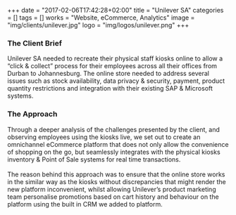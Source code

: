 +++
date = "2017-02-06T17:42:28+02:00"
title = "Unilever SA"
categories = []
tags = []
works = "Website, eCommerce, Analytics"
image = "img/clients/unilever.jpg"
logo = "img/logos/unilever.png"
+++

### The Client Brief
Unilever SA needed to recreate their physical staff kiosks online to allow a “click & collect” process for their employees across all their offices from Durban to Johannesburg. The online store needed to address several issues such as stock availability, data privacy & security, payment, product quantity restrictions and integration with their existing SAP & Microsoft systems.

### The Approach
Through a deeper analysis of the challenges presented by the client, and observing employees using the kiosks live, we set out to create an omnichannel eCommerce platform that does not only allow the convenience of shopping on the go, but seamlessly integrates with the physical kiosks inventory & Point of Sale systems for real time transactions.
<br><br>
The reason behind this approach was to ensure that the online store works in the similar way as the kiosks without discrepancies that might render the new platform inconvenient, whilst allowing Unilever’s product marketing team personalise promotions based on cart history and behaviour on the platform using the built in CRM we added to platform.
